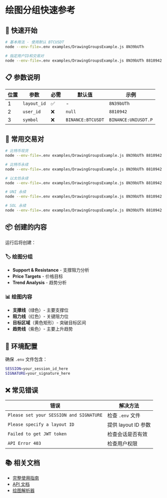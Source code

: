 # 绘图分组快速参考

## 🚀 快速开始

```bash
# 基本用法 - 使用默认 BTCUSDT
node --env-file=.env examples/DrawingGroupsExample.js 8N39bUTh

# 指定用户ID和交易对
node --env-file=.env examples/DrawingGroupsExample.js 8N39bUTh 8810942 BINANCE:UNIUSDT.P
```

## 📋 参数说明

| 位置 | 参数 | 必需 | 默认值 | 示例 |
|------|------|------|--------|------|
| 1 | `layout_id` | ✅ | - | `8N39bUTh` |
| 2 | `user_id` | ❌ | `null` | `8810942` |
| 3 | `symbol` | ❌ | `BINANCE:BTCUSDT` | `BINANCE:UNIUSDT.P` |

## 🎯 常用交易对

```bash
# 比特币现货
node --env-file=.env examples/DrawingGroupsExample.js 8N39bUTh 8810942 BINANCE:BTCUSDT

# 比特币永续
node --env-file=.env examples/DrawingGroupsExample.js 8N39bUTh 8810942 BINANCE:BTCUSDT.P

# 以太坊永续  
node --env-file=.env examples/DrawingGroupsExample.js 8N39bUTh 8810942 BINANCE:ETHUSDT.P

# UNI 永续
node --env-file=.env examples/DrawingGroupsExample.js 8N39bUTh 8810942 BINANCE:UNIUSDT.P

# SOL 永续
node --env-file=.env examples/DrawingGroupsExample.js 8N39bUTh 8810942 BINANCE:SOLUSDT.P
```

## 📦 创建的内容

运行后将创建：

### 🏷️ 绘图分组
- **Support & Resistance** - 支撑阻力分析
- **Price Targets** - 价格目标
- **Trend Analysis** - 趋势分析

### 📊 绘图内容  
- **支撑线**（绿色）- 主要支撑位
- **阻力线**（红色）- 关键阻力位
- **目标区域**（黄色矩形）- 突破目标区间
- **趋势线**（紫色）- 主要上升趋势

## 🔧 环境配置

确保 `.env` 文件包含：
```bash
SESSION=your_session_id_here
SIGNATURE=your_signature_here  
```

## ❌ 常见错误

| 错误 | 解决方法 |
|------|----------|
| `Please set your SESSION and SIGNATURE` | 检查 `.env` 文件 |
| `Please specify a layout ID` | 提供 layout ID 参数 |
| `Failed to get JWT token` | 检查会话是否有效 |
| `API Error 403` | 检查用户权限 |

## 📚 相关文档

- [完整使用指南](DRAWING_GROUPS_USAGE.md)
- [API 文档](DRAWING_GROUPS.md)
- [绘图解析器](DRAWING_PARSER.md)
